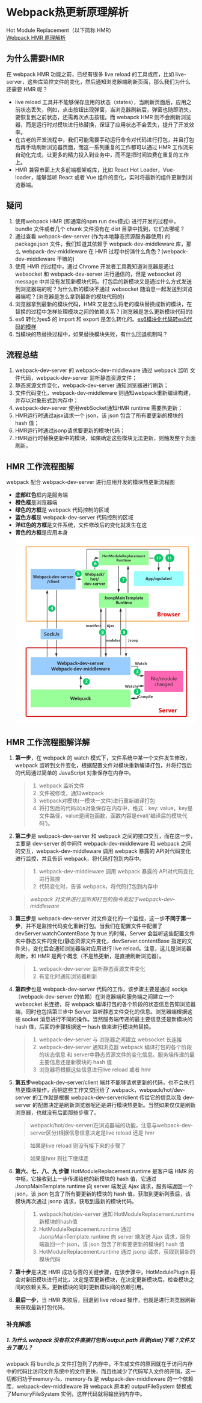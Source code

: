 # Webpack热更新原理解析

Hot Module Replacement（以下简称 HMR）  
[Webpack HMR 原理解析](https://zhuanlan.zhihu.com/p/30669007)

## 为什么需要HMR
在 webpack HMR 功能之前，已经有很多 live reload 的工具或库，比如 live-server，这些库监控文件的变化，然后通知浏览器端刷新页面，那么我们为什么还需要 HMR 呢？  
- live reload 工具并不能够保存应用的状态（states），当刷新页面后，应用之前<Te d>状态丢失</Te>，例如，点击按钮出现弹窗，当浏览器刷新后，弹窗也随即消失，要恢复到之前状态，还需再次点击按钮。而 webapck HMR 则不会刷新浏览器，而是运行时对模块进行热替换，保证了应用状态不会丢失，提升了开发效率。
- 在古老的开发流程中，我们可能需要手动运行命令对代码进行打包，并且打包后再手动刷新浏览器页面，而这一系列重复的工作都可以通过 HMR <Te d>工作流</Te>来自动化完成，让更多的精力投入到业务中，而不是把时间浪费在重复的工作上。
- HMR 兼容市面上大多前端框架或库，比如 React Hot Loader，Vue-loader，能够监听 React 或者 Vue 组件的变化，实时将最新的组件更新到浏览器端。

## 疑问
1. 使用webpack HMR (即通常的npm run dev模式) 进行开发的过程中，bundle 文件或者几个 chunk 文件<Te d>没有在 dist 目录</Te>中找到，它们去哪呢？
2. 通过查看 webpack-dev-server (作为本地静态资源服务器使用) 的 package.json 文件，我们知道其依赖于 webpack-dev-middleware 库，那么 webpack-dev-middleware 在 HMR 过程中扮演什么角色？(<Te d>webpack-dev-middleware 干嘛的</Te>)
3. 使用 HMR 的过程中，通过 Chrome 开发者工具我知道浏览器是通过 websocket 和 webpack-dev-server 进行通信的，但是 websocket 的 message 中并没有发现新模块代码。打包后的新模块又是通过什么方式发送到浏览器端的呢？为什么新的模块不通过 websocket 随消息一起发送到浏览器端呢？(<Te d>浏览器是怎么拿到最新的模块代码的</Te>)
4. 浏览器拿到最新的模块代码，HMR 又是怎么将老的模块替换成新的模块，在替换的过程中怎样处理模块之间的依赖关系？(<Te d>浏览器是怎么更新模块代码的</Te>)
5. es6 转化为es5 的 import 和 export 是怎么转化的。[es6模块化代码转es5代码的模样](./es6toes5.md)
6. 当模块的热替换过程中，如果替换模块失败，有什么<Te d>回退机制</Te>吗？

## 流程总结
1. webpack-dev-server 的 webpack-dev-middleware 通过 webpack 监听 文件代码，webpack-dev-server 监听静态资源文件；
2. 静态资源文件变化，webpack-dev-server 通知浏览器进行刷新；
3. 文件代码变化，webpack-dev-middleware 则通知webpack重新编译构建，并存以对象形式到内存中；
4. webpack-dev-server 使用webSocket通知HMR runtime 需要热更新；
5. HMR运行时通过ajsx请求一个 json，该 json 包含了所有要更新的模块的 hash 值；
6. HMR运行时通过jsonp请求要更新的模块代码；
7. HMR运行时替换更新中的模块，如果确定这些模块无法更新，则触发整个页面刷新。

## HMR 工作流程图解
webpack 配合 webpack-dev-server 进行应用开发的模块热更新流程图
- **底部红色**框内是服务端
- **橙色框**是浏览器端
- **绿色的方框**是 webpack 代码控制的区域
- **蓝色方框**是 webpack-dev-server 代码控制的区域
- **洋红色的方框**是文件系统，文件修改后的变化就发生在这
- **青色的方框**是应用本身
![An image](./images/hmr.jpeg)  

## HMR 工作流程图解详解
1. **第一步**，在 webpack 的 watch 模式下，文件系统中某一个文件发生修改，webpack 监听到文件变化，根据配置文件对模块重新编译打包，并将打包后的代码通过简单的 JavaScript 对象保存在内存中。
   > 1. webpack <Te d>监听</Te>文件
   > 2. 文件被<Te d>修改</Te>，<Te d>通知</Te>webpack
   > 3. webpack对模块(一模块一文件)进行<Te d>重新编译打包</Te>
   > 4. 将打包后的代码以js对象<Te d>保存在内存</Te>中，格式：key: value，key是文件路径，value是闭包函数，函数内容是eval('编译后的模块代码')。
2. **第二步**是 webpack-dev-server 和 webpack 之间的接口交互，而在这一步，主要是 dev-server 的中间件 webpack-dev-middleware 和 webpack 之间的交互，webpack-dev-middleware 调用 webpack 暴露的 API对代码变化进行监控，并且告诉 webpack，将代码打包到内存中。
   > 1. webpack-dev-middleware 调用 webpack 暴露的 API对代码变化进行<Te d>监控</Te>
   > 2. 代码变化时，告诉 webpack，将代码<Te d>打包到内存</Te>中

   > *webpack 对文件进行监听和打包的指令发起于webpack-dev-middleware*
3. **第三步**是 webpack-dev-server 对文件变化的一个监控，这一步<Te d>**不同于第一步**</Te>，并不是监控代码变化重新打包。当我们在配置文件中配置了devServer.watchContentBase 为 true 的时候，Server 会监听这些配置文件夹中<Te d>静态文件的变化</Te>(静态资源文件变化，devServer.contentBase 指定的文件夹)，变化后会通知浏览器端对应用进行 live reload。注意，这儿是浏览器刷新，和 HMR 是两个概念（不是热更新，是直接刷新浏览器）。
   > 1. webpack-dev-server <Te d>监听</Te>静态资源文件变化
   > 2. 有变化时<Te d>通知</Te>浏览器刷新 
4. **第四步**也是 webpack-dev-server 代码的工作，该步骤主要是通过 sockjs（webpack-dev-server 的依赖）在浏览器端和服务端之间建立一个 websocket 长连接，将 webpack 编译打包的各个阶段的状态信息告知浏览器端，同时也包括第三步中 Server 监听静态文件变化的信息。浏览器端根据这些 socket 消息进行不同的操作。当然服务端传递的最主要信息还是新模块的 hash 值，后面的步骤根据这一 hash 值来进行模块热替换。
   > 1. webpack-dev-server 与 浏览器之间<Te d>建立 websocket 长连接</Te>
   > 2. webpack-dev-server <Te d>通知</Te>浏览器 webpack 编译打包的各个阶段的状态信息 和 server中静态资源文件的变化信息。服务端传递的最主要信息还是新模块的 hash 值
   > 3. 浏览器将根据这些信息进行live reload 或者 hmr
5. **第五步**webpack-dev-server/client 端并不能够请求更新的代码，也不会执行热更模块操作，而把这些工作又交回给了 webpack，webpack/hot/dev-server 的工作就是根据 webpack-dev-server/client 传给它的信息以及 dev-server 的配置决定是刷新浏览器呢还是进行模块热更新。当然如果仅仅是刷新浏览器，也就没有后面那些步骤了。
   > webpack/hot/dev-server(在浏览器端的功能，注意与webpack-dev-server区分)根据信息信息<Te d>决定是live reload 还是 hmr</Te>

   > 如果是live reload 则没有接下来的步骤了

   > 如果是hmr 则往下继续走
6. **第六、七、八、九 步骤** HotModuleReplacement.runtime 是客户端 HMR 的中枢，它接收到上一步传递给他的新模块的 hash 值，它通过 JsonpMainTemplate.runtime 向 server 端发送 Ajax 请求，服务端返回一个 json，该 json 包含了所有要更新的模块的 hash 值，获取到更新列表后，该模块再次通过 jsonp 请求，获取到最新的模块代码。
   > 1. webpack/hot/dev-server <Te d>通知</Te> HotModuleReplacement.runtime 新模块的hash值
   > 2. HotModuleReplacement.runtime 通过 JsonpMainTemplate.runtime 向 server 端发送 <Te d>Ajax 请求</Te>，服务端返回一个 json，该 json 包含了所有要更新的模块的 hash 值
   > 3. HotModuleReplacement.runtime 通过<Te d> jsonp 请求</Te>，获取到最新的模块代码
7. **第十步**是决定 HMR 成功与否的关键步骤，在该步骤中，HotModulePlugin 将会对<Te d>新旧模块</Te>进行对比，决定是否更新模块，在决定更新模块后，检查模块之间的依赖关系，更新模块的同时更新模块间的依赖引用。
8. **最后一步**，当 HMR 失败后，<Te d>回退</Te>到 live reload 操作，也就是进行浏览器刷新来获取最新打包代码。

### 补充解惑
##### 1. 为什么 webpack 没有将文件直接打包到 output.path 目录(dist)下呢？文件又去了哪儿？
webpack 将 bundle.js 文件打包到了内存中，不生成文件的原因就在于访问内存中的代码比访问文件系统中的文件更快，而且也减少了代码写入文件的开销，这一切都归功于memory-fs，memory-fs 是 webpack-dev-middleware 的一个依赖库，webpack-dev-middleware 将 webpack 原本的 outputFileSystem 替换成了MemoryFileSystem 实例，这样代码就将输出到内存中。